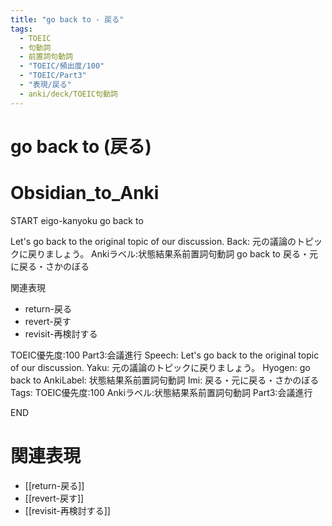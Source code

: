 ```yaml
---
title: "go back to - 戻る"
tags:
  - TOEIC
  - 句動詞
  - 前置詞句動詞
  - "TOEIC/頻出度/100"
  - "TOEIC/Part3"
  - "表現/戻る"
  - anki/deck/TOEIC句動詞
---
```


# go back to (戻る)

# Obsidian_to_Anki
START
eigo-kanyoku
go back to

Let's go back to the original topic of our discussion.
Back:
元の議論のトピックに戻りましょう。
Ankiラベル:状態結果系前置詞句動詞
go back to
戻る・元に戻る・さかのぼる

関連表現
- return-戻る
- revert-戻す
- revisit-再検討する

TOEIC優先度:100
Part3:会議進行
Speech: Let's go back to the original topic of our discussion.
Yaku: 元の議論のトピックに戻りましょう。
Hyogen: go back to
AnkiLabel: 状態結果系前置詞句動詞
Imi: 戻る・元に戻る・さかのぼる
Tags: TOEIC優先度:100 Ankiラベル:状態結果系前置詞句動詞 Part3:会議進行
<!--ID: 1751043183007-->
END

# 関連表現
- [[return-戻る]]
- [[revert-戻す]]
- [[revisit-再検討する]]
